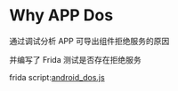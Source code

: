 # Why APP Dos

通过调试分析 APP 可导出组件拒绝服务的原因

并编写了 Frida 测试是否存在拒绝服务

frida script:[android_dos.js](./android_dos.js) 
